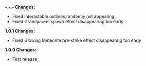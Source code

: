 **-.-.- Changes:**

* Fixed interactable outlines randomly not appearing
* Fixed Grandparent spawn effect disappearing too early

**1.0.1 Changes:**

* Fixed Glowing Meteorite pre-strike effect disappearing too early

**1.0.0 Changes:**

* First release
